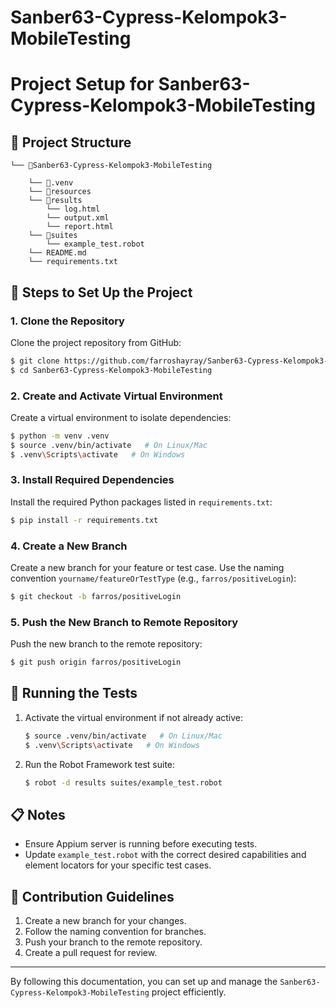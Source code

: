 # Sanber63-Cypress-Kelompok3-MobileTesting

# Project Setup for Sanber63-Cypress-Kelompok3-MobileTesting

## 📁 Project Structure
```
└── 📁Sanber63-Cypress-Kelompok3-MobileTesting

    └── 📁.venv
    └── 📁resources
    └── 📁results
        └── log.html
        └── output.xml
        └── report.html
    └── 📁suites
        └── example_test.robot
    └── README.md
    └── requirements.txt
```

## 🚀 Steps to Set Up the Project

### 1. Clone the Repository
Clone the project repository from GitHub:
```bash
$ git clone https://github.com/farroshayray/Sanber63-Cypress-Kelompok3-MobileTesting.git
$ cd Sanber63-Cypress-Kelompok3-MobileTesting
```

### 2. Create and Activate Virtual Environment
Create a virtual environment to isolate dependencies:
```bash
$ python -m venv .venv
$ source .venv/bin/activate   # On Linux/Mac
$ .venv\Scripts\activate   # On Windows
```

### 3. Install Required Dependencies
Install the required Python packages listed in `requirements.txt`:
```bash
$ pip install -r requirements.txt
```

### 4. Create a New Branch
Create a new branch for your feature or test case. Use the naming convention `yourname/featureOrTestType` (e.g., `farros/positiveLogin`):
```bash
$ git checkout -b farros/positiveLogin
```

### 5. Push the New Branch to Remote Repository
Push the new branch to the remote repository:
```bash
$ git push origin farros/positiveLogin
```

## 🔄 Running the Tests

1. Activate the virtual environment if not already active:
   ```bash
   $ source .venv/bin/activate   # On Linux/Mac
   $ .venv\Scripts\activate   # On Windows
   ```

2. Run the Robot Framework test suite:
   ```bash
   $ robot -d results suites/example_test.robot
   ```

## 📋 Notes
- Ensure Appium server is running before executing tests.
- Update `example_test.robot` with the correct desired capabilities and element locators for your specific test cases.

## 🤝 Contribution Guidelines
1. Create a new branch for your changes.
2. Follow the naming convention for branches.
3. Push your branch to the remote repository.
4. Create a pull request for review.

---

By following this documentation, you can set up and manage the `Sanber63-Cypress-Kelompok3-MobileTesting` project efficiently.
